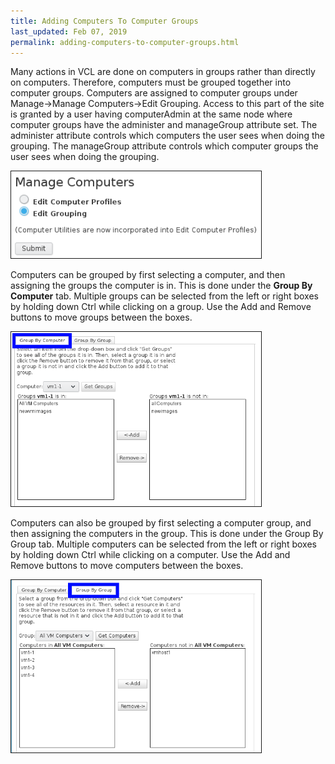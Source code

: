 ```yaml
---
title: Adding Computers To Computer Groups
last_updated: Feb 07, 2019
permalink: adding-computers-to-computer-groups.html
---
```

Many actions in VCL are done on computers in groups rather than directly on computers. Therefore, computers must be grouped together into computer groups. Computers are assigned to computer groups under Manage->Manage Computers->Edit Grouping. Access to this part of the site is granted by a user having computerAdmin at the same node where computer groups have the administer and manageGroup attribute set. The administer attribute controls which computers the user sees when doing the grouping. The manageGroup attribute controls which computer groups the user sees when doing the grouping.

<img src="images/image2017-2-22 12_30_15.png" width="400" border="1">

Computers can be grouped by first selecting a computer, and then assigning the groups the computer is in. This is done under the **Group By Computer** tab. Multiple groups can be selected from the left or right boxes by holding down Ctrl while clicking on a group. Use the Add and Remove buttons to move groups between the boxes.

<img src="images/image2017-2-22 12_32_10.png" width="400" border="1">

Computers can also be grouped by first selecting a computer group, and then assigning the computers in the group. This is done under the Group By Group tab. Multiple computers can be selected from the left or right boxes by holding down Ctrl while clicking on a computer. Use the Add and Remove buttons to move computers between the boxes.

<img src="images/image2017-2-22 12_34_32.png" width="400" border="1">

